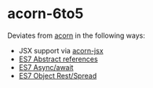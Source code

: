 # acorn-6to5

Deviates from [acorn](https://github.com/marijnh/acorn) in the following ways:

 * JSX support via [acorn-jsx](https://github.com/RReverser/acorn-jsx)
 * [ES7 Abstract references](https://github.com/zenparsing/es-abstract-refs)
 * [ES7 Async/await](https://github.com/lukehoban/ecmascript-asyncawait)
 * [ES7 Object Rest/Spread](https://github.com/sebmarkbage/ecmascript-rest-spread)
